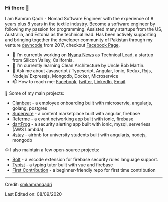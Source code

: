 ### Hi there 👋

I am Kamran Qadri - Nomad Software Engineer with the experience of 8 years plus 8 years in the textile industry. Become a software engineer by following my passion for programming. Assisted many startups from the US, Australia, and Estonia as the technical lead. Has been actively supporting and bringing together the developer community of Pakistan through my venture [devncode](https://devncode.tech) from 2017, checkout [Facebook Page](https://facebook.com/devncode17).

- 🔭 I’m currently working on [Nyana News](https://nyana.io) as Technical Lead, a startup from Silicon Valley, California.
- 🌱 I’m currently learning Clean Architecture by Uncle Bob Martin.
- 💬 Ask me about Javascript / Typescript, Angular, Ionic, Redux, Rxjs, Nodejs/ Expressjs, Mongodb, Docker, Microservice
- 📫 How to reach me: [Facebook](https://facebook.com/devkamran), [twitter](https://twitter.com/smkamranqadri), [LinkedIn](https://www.linkedin.com/in/smkamranqadri/), [Email](mailTo:contact@kamranqadri.me).

🚀 Some of my main projects:
- [Clanbeat](https://clanbeat.com) - a employee onboarding built with microservie, angularjs, golang, postgres
- [Superwire](https://feed.superwire.io/feeds) - a content marketplace built with angular, firebase
- [Referme](https://play.google.com/store/apps/details?id=com.algorithmous.referime) - a event networking app built with ionic, firebase
- [dartFrog](http://dartfrog.cloud/) - a security alerting app built with ionic, mysql, serverless (AWS Lambda)
- [4stay](https://www.4stay.com/) - airbnb for university students built with angularjs, nodejs, mongodb

⚙️ I also maintain a few open-source projects:
- [Bolt](https://marketplace.visualstudio.com/items?itemName=smkamranqadri.vscode-bolt-language) - a vscode extension for firebase security rules language support.
- [Typist](https://typistapp.netlify.com/) - a typing tutor built with vue and firebase
- [First Contribution](https://github.com/devncode/first-contributions) - a beginner-friendly repo for first time contribution

----
Credit: [smkamranqadri](https://github.com/smkamranqadri)

Last Edited on: 08/09/2020